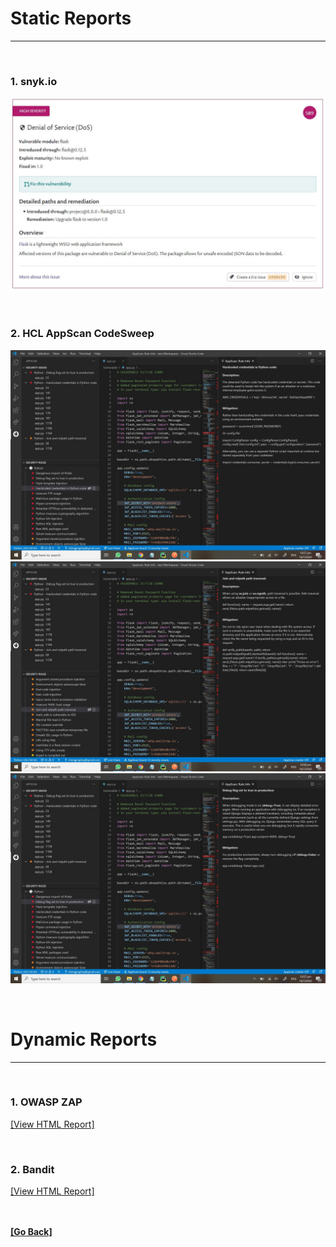 # Static Reports
---
&nbsp; 
### 1.  snyk.io
![](Vulnerable_Reports/App.synk.io/Report.jpeg)

&nbsp; 
### 2.  HCL AppScan CodeSweep 
![](Vulnerable_Reports/HCL_AppScan_CodeSweep/Report(1).jpeg) <br/>
![](Vulnerable_Reports/HCL_AppScan_CodeSweep/Report(2).jpeg) <br/>
![](Vulnerable_Reports/HCL_AppScan_CodeSweep/Report(3).jpeg) <br/>

&nbsp; 
# Dynamic Reports
---
&nbsp; 
### 1.  OWASP ZAP 
[[View HTML Report]](Vulnerable_Reports/OwaspZapScan.html)

&nbsp; 
### 2.  Bandit 
[[View HTML Report]](Vulnerable_Reports/Bandit.html)

<br/>&nbsp;  
**[[Go Back]](.)**

&nbsp;  
